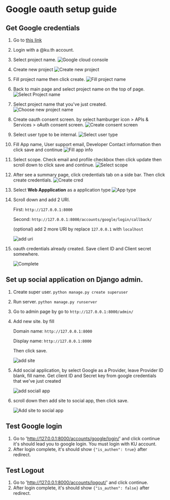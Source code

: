 # Google oauth setup guide

## Get Google credentials
1. Go to [this link](https://console.cloud.google.com)

2. Login with a @ku.th account.

3. Select project name. 
    ![Google cloud console](./google_oauth_guide_pic/Google%20cloud%20page.png)

4. Create new project
    ![Create new project](./google_oauth_guide_pic/Create%20new%20project.png)

5. Fill project name then click create.
    ![Fill project name](./google_oauth_guide_pic/Input%20project%20name.png)

6. Back to main page and select project name on the top of page.
    ![Select Project name](./google_oauth_guide_pic/Google%20cloud%20page.png)

7. Select project name that you've just created.
    ![Choose new project name](./google_oauth_guide_pic/Select%20project%20name.png)

8. Create oauth consent screen. by select hamburger icon > APIs & Services > oAuth consent screen.
    ![Create consent screen](./google_oauth_guide_pic/Select%20oauth%20consent%20screen.png)

9. Select user type to be internal.
    ![Select user type](./google_oauth_guide_pic/Select%20internal.png)

10. Fill App name, User support email, Developer Contact information then click save and continue
    ![Fill app info](./google_oauth_guide_pic/Fill%20app%20information.png)

11. Select scope. Check email and profile checkbox then click update then scroll down to click save and continue.
    ![Select scope](./google_oauth_guide_pic/Select%20scope.png)

12. After see a summary page, click credentials tab on a side bar. Then click create credentials.
    ![Create cred](./google_oauth_guide_pic/create%20credential.png)

13. Select **Web Appplication** as a application type
    ![App type](./google_oauth_guide_pic/Select%20app%20typw.png)

14. Scroll down and add 2 URI.

    First: `http://127.0.0.1:8000`

    Second: `http://127.0.0.1:8000/accounts/google/login/callback/`

    (optional) add 2 more URI by replace `127.0.0.1` with `localhost`

    ![add uri](./google_oauth_guide_pic/Add_uri.png)

15. oauth credentials already created. Save client ID and Client secret somewhere.

    ![Complete](./google_oauth_guide_pic/oauth%20created.png)


## Set up social application on Django admin.

1. Create super user.
```python manage.py create superuser```

2. Run server.
```python manage.py runserver```

3. Go to admin page by go to `http://127.0.0.1:8000/admin/`

4. Add new site. by fill

    Domain name: `http://127.0.0.1:8000`

    Display name: `http://127.0.0.1:8000`

    Then click save.

    ![add site](./google_oauth_guide_pic/Add%20site.png)

5. Add social application, by select Google as a Provider, leave Provider ID blank, fill name. Get client ID and Secret key from google credentials that we've just created 

    ![add sociall app](./google_oauth_guide_pic/Add%20social%20app.png)

6. scroll down then add site to social app, then click save.

    ![Add site to social app](./google_oauth_guide_pic/Add%20site%20to%20social%20app.png)

## Test Google login

1. Go to 'http://127.0.0.1:8000/accounts/google/login/' and click continue it's should lead you to google login. You must login with KU account.
2. After login complete, it's should show `{"is_authen": true}` after redirect.

## Test Logout

1. Go to 'http://127.0.0.1:8000/accounts/logout/' and click continue.
2. After login complete, it's should show `{"is_authen": false}` after redirect.







